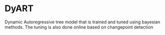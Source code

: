 # DyART
Dynamic Autoregressive tree model that is trained and tuned using bayesian methods. The tuning is also done online based on changepoint detection
